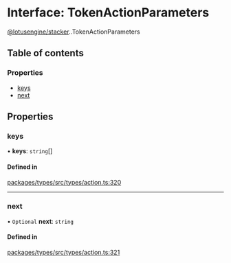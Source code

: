 # Interface: TokenActionParameters

[@lotusengine/stacker](../wiki/@lotusengine.stacker).[<internal>](../wiki/@lotusengine.stacker.%3Cinternal%3E).TokenActionParameters

## Table of contents

### Properties

- [keys](../wiki/@lotusengine.stacker.%3Cinternal%3E.TokenActionParameters#keys)
- [next](../wiki/@lotusengine.stacker.%3Cinternal%3E.TokenActionParameters#next)

## Properties

### keys

• **keys**: `string`[]

#### Defined in

[packages/types/src/types/action.ts:320](https://github.com/lotusengine/sdk/blob/fdb90a3/packages/types/src/types/action.ts#L320)

___

### next

• `Optional` **next**: `string`

#### Defined in

[packages/types/src/types/action.ts:321](https://github.com/lotusengine/sdk/blob/fdb90a3/packages/types/src/types/action.ts#L321)
